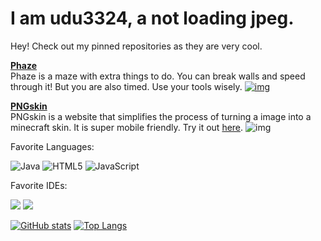 # I am udu3324, a not loading jpeg.

Hey! Check out my pinned repositories as they are very cool.

 **[Phaze](https://github.com/udu3324/phaze)**     
Phaze is a maze with extra things to do. You can break walls and speed through it! But you are also timed. Use your tools wisely. 
[![img](https://media.discordapp.net/attachments/919010462476152832/1023265029014949928/Untitled.png)](https://phaze.vercel.app)


**[PNGskin](https://github.com/udu3324/PNGskin)**       
PNGskin is a website that simplifies the process of turning a image into a minecraft skin. It is super mobile friendly. Try it out [here](https://png-skin.vercel.app/).
![img](https://media.discordapp.net/attachments/919010462476152832/1023266791184683101/unknown.png)


Favorite Languages:    

![Java](https://img.shields.io/badge/-Java-gray?style=for-the-badge&logo=java)
![HTML5](https://img.shields.io/badge/-HTML5-gray?style=for-the-badge&logo=html5)
![JavaScript](https://img.shields.io/badge/-JavaScript-gray?style=for-the-badge&logo=javascript)

Favorite IDEs:    

<img  src="https://img.shields.io/badge/-IntelliJ-0d0d0d?style=for-the-badge&logo=IntelliJ-IDEA&logoColor=ffffff" />
<img  src="https://img.shields.io/badge/-VsCode-0d0d0d?style=for-the-badge&logo=Visual-Studio-Code&logoColor=0083D0" />

[![GitHub stats](https://github-readme-stats-ten-gilt.vercel.app/api?username=udu3324&theme=gotham)](https://github.com/udu3324/github-readme-stats)
[![Top Langs](https://github-readme-stats-ten-gilt.vercel.app/api/top-langs/?username=udu3324&layout=compact&theme=gotham)](https://github.com/anuraghazra/github-readme-stats)
